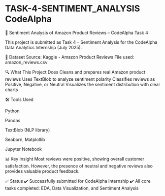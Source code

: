 # TASK-4-SENTIMENT_ANALYSIS CodeAlpha

💬 Sentiment Analysis of Amazon Product Reviews – CodeAlpha Task 4

This project is submitted as Task 4 – Sentiment Analysis for the CodeAlpha Data Analytics Internship (July 2025).

📁 Dataset
Source: Kaggle - Amazon Product Reviews
File used: amazon_reviews.csv

🔍 What This Project Does
Cleans and prepares real Amazon product reviews
Uses TextBlob to analyze sentiment polarity
Classifies reviews as Positive, Negative, or Neutral
Visualizes the sentiment distribution with clear charts

🛠️ Tools Used

Python

Pandas

TextBlob (NLP library)

Seaborn, Matplotlib

Jupyter Notebook

📊 Key Insight
Most reviews were positive, showing overall customer satisfaction. However, the presence of neutral and negative reviews also provides valuable product feedback.

✅ Status
✔️ Successfully submitted for CodeAlpha Internship ✔️ All core tasks completed: EDA, Data Visualization, and Sentiment Analysis
